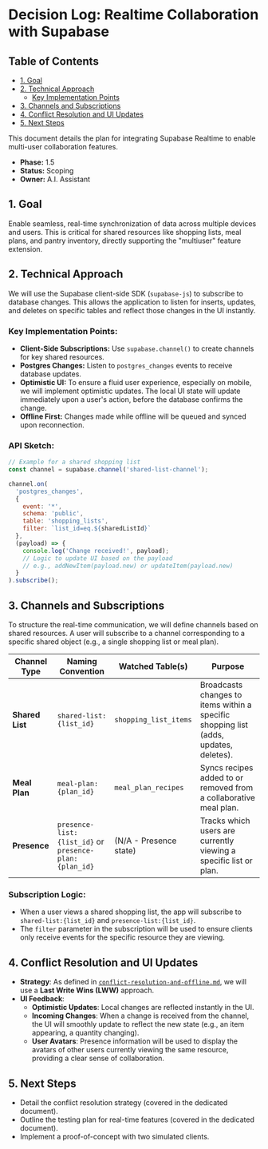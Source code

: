 # Decision Log: Realtime Collaboration with Supabase

## Table of Contents
- [1. Goal](#1-goal)
- [2. Technical Approach](#2-technical-approach)
  - [Key Implementation Points](#key-implementation-points)
- [3. Channels and Subscriptions](#3-channels-and-subscriptions)
- [4. Conflict Resolution and UI Updates](#4-conflict-resolution-and-ui-updates)
- [5. Next Steps](#5-next-steps)

This document details the plan for integrating Supabase Realtime to enable multi-user collaboration features.

*   **Phase:** 1.5
*   **Status:** Scoping
*   **Owner:** A.I. Assistant

## 1. Goal

Enable seamless, real-time synchronization of data across multiple devices and users. This is critical for shared resources like shopping lists, meal plans, and pantry inventory, directly supporting the "multiuser" feature extension.

## 2. Technical Approach

We will use the Supabase client-side SDK (`supabase-js`) to subscribe to database changes. This allows the application to listen for inserts, updates, and deletes on specific tables and reflect those changes in the UI instantly.

### Key Implementation Points:

*   **Client-Side Subscriptions:** Use `supabase.channel()` to create channels for key shared resources.
*   **Postgres Changes:** Listen to `postgres_changes` events to receive database updates.
*   **Optimistic UI:** To ensure a fluid user experience, especially on mobile, we will implement optimistic updates. The local UI state will update immediately upon a user's action, before the database confirms the change.
*   **Offline First:** Changes made while offline will be queued and synced upon reconnection.

### API Sketch:

```javascript
// Example for a shared shopping list
const channel = supabase.channel('shared-list-channel');

channel.on(
  'postgres_changes',
  { 
    event: '*', 
    schema: 'public', 
    table: 'shopping_lists',
    filter: `list_id=eq.${sharedListId}` 
  },
  (payload) => {
    console.log('Change received!', payload);
    // Logic to update UI based on the payload
    // e.g., addNewItem(payload.new) or updateItem(payload.new)
  }
).subscribe();

```

## 3. Channels and Subscriptions

To structure the real-time communication, we will define channels based on shared resources. A user will subscribe to a channel corresponding to a specific shared object (e.g., a single shopping list or meal plan).

| Channel Type        | Naming Convention                                  | Watched Table(s)        | Purpose                                                                                |
| ------------------- | -------------------------------------------------- | ----------------------- | -------------------------------------------------------------------------------------- |
| **Shared List**     | `shared-list:{list_id}`                            | `shopping_list_items`   | Broadcasts changes to items within a specific shopping list (adds, updates, deletes).  |
| **Meal Plan**       | `meal-plan:{plan_id}`                              | `meal_plan_recipes`     | Syncs recipes added to or removed from a collaborative meal plan.                      |
| **Presence**        | `presence-list:{list_id}` or `presence-plan:{plan_id}` | (N/A - Presence state)  | Tracks which users are currently viewing a specific list or plan.                      |

### Subscription Logic:
- When a user views a shared shopping list, the app will subscribe to `shared-list:{list_id}` and `presence-list:{list_id}`.
- The `filter` parameter in the subscription will be used to ensure clients only receive events for the specific resource they are viewing.

## 4. Conflict Resolution and UI Updates

- **Strategy**: As defined in [`conflict-resolution-and-offline.md`](conflict-resolution-and-offline.md), we will use a **Last Write Wins (LWW)** approach.
- **UI Feedback**:
    - **Optimistic Updates**: Local changes are reflected instantly in the UI.
    - **Incoming Changes**: When a change is received from the channel, the UI will smoothly update to reflect the new state (e.g., an item appearing, a quantity changing).
    - **User Avatars**: Presence information will be used to display the avatars of other users currently viewing the same resource, providing a clear sense of collaboration.

## 5. Next Steps
*   Detail the conflict resolution strategy (covered in the dedicated document).
*   Outline the testing plan for real-time features (covered in the dedicated document).
*   Implement a proof-of-concept with two simulated clients.